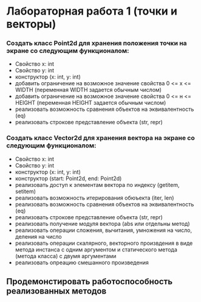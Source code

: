 # Лабораторная работа 1 (точки и векторы)

### Создать класс Point2d  для хранения положения точки на экране со следующим функционалом:
 - Свойство x: int
 - Свойство y: int
 - конструктор (x: int, y: int)
 - добавить ограничение на возможное значение свойства 0 <= x <= WIDTH (переменная WIDTH задается обычным числом)
 - добавить ограничение на возможное значение свойства 0 <= н <= HEIGHT (переменная HEIGHT задается обычным числом)
 - реализовать возможность сравнения объектов на эквивалентность (eq)
 - реализовать строкове представление объекта (str, repr)

### Создать класс Vector2d для хранения вектора на экране со следующим функционалом:
 - Свойство x: int
 - Свойство y: int
 - конструктор (x: int, y: int)
 - конструктор (start: Point2d, end: Point2d)
 - реализовать доступ к элементам вектора по индексу (getitem, setitem)
 - реализовать возможность итерирования обюъекта (iter, len)
 - реализовать возможность сравнения объектов на эквивалентность (eq)
 - реализовать строкове представление объекта (str, repr)
 - реализовать получение модуля вектора (abs или отдельны метод)
 - реализовать операции сложения, вычитания, умножения на число, деления на число
 - реализовать операции скалярного, векторного произвдения в виде метода инстанса с одним аргументом и статического метода (метода класса) с двумя аргументами
 - реализовать опреацию смешанного произведения

## Продемонстировать работоспособность реализованных методов
